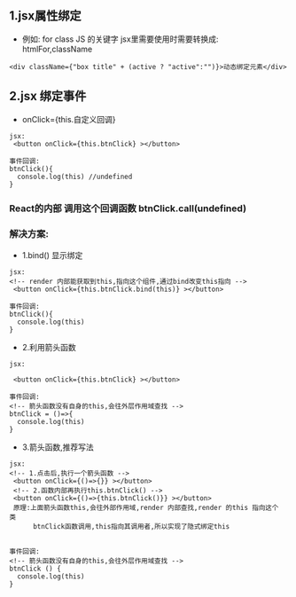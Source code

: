 ## 1.jsx属性绑定 
-  例如: for class JS 的关键字
  jsx里需要使用时需要转换成: htmlFor,className 
  ```
  <div className={"box title" + (active ? "active":"")}>动态绑定元素</div>
  ```

## 2.jsx 绑定事件
- onClick={this.自定义回调}
```
jsx:
 <button onClick={this.btnClick} ></button>

事件回调:
btnClick(){
  console.log(this) //undefined
}

```
### React的内部 调用这个回调函数  btnClick.call(undefined)

### 解决方案:
- 1.bind() 显示绑定
```
jsx:
<!-- render 内部能获取到this,指向这个组件,通过bind改变this指向 -->
 <button onClick={this.btnClick.bind(this)} ></button>

事件回调:
btnClick(){
  console.log(this) 
}

```
- 2.利用箭头函数 
```
jsx:

 <button onClick={this.btnClick} ></button>

事件回调:
<!-- 箭头函数没有自身的this,会往外层作用域查找 -->
btnClick = ()=>{
  console.log(this) 
}

```

- 3.箭头函数,推荐写法
```
jsx:
<!-- 1.点击后,执行一个箭头函数 -->
 <button onClick={()=>{}} ></button>
 <!-- 2.函数内部再执行this.btnClick() -->
 <button onClick={()=>{this.btnClick()}} ></button>
 原理:上面箭头函数this,会往外部作用域,render 内部查找,render 的this 指向这个 类
      btnClick函数调用,this指向其调用者,所以实现了隐式绑定this


事件回调:
<!-- 箭头函数没有自身的this,会往外层作用域查找 -->
btnClick () {
  console.log(this) 
}

```


